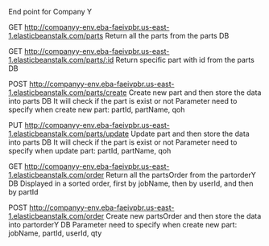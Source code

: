 End point for Company Y

GET http://companyy-env.eba-faeivpbr.us-east-1.elasticbeanstalk.com/parts
Return all the parts from the parts DB

GET http://companyy-env.eba-faeivpbr.us-east-1.elasticbeanstalk.com/parts/:id
Return specific part with id from the parts DB

POST http://companyy-env.eba-faeivpbr.us-east-1.elasticbeanstalk.com/parts/create
Create new part and then store the data into parts DB
It will check if the part is exist or not
Parameter need to specify when create new part: partId, partName, qoh

PUT http://companyy-env.eba-faeivpbr.us-east-1.elasticbeanstalk.com/parts/update
Update part and then store the data into parts DB
It will check if the part is exist or not
Parameter need to specify when update part: partId, partName, qoh

GET http://companyy-env.eba-faeivpbr.us-east-1.elasticbeanstalk.com/order
Return all the partsOrder from the partorderY DB
Displayed in a sorted order, first by jobName, then by userId, and then by partId

POST http://companyy-env.eba-faeivpbr.us-east-1.elasticbeanstalk.com/order
Create new partsOrder and then store the data into partorderY DB
Parameter need to specify when create new part: jobName, partId, userId, qty
